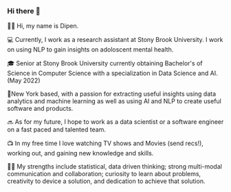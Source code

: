 ### Hi there 👋

👋🏽 Hi, my name is Dipen.

💻 Currently, I work as a research assistant at Stony Brook University. I work on using NLP to gain insights on adoloscent mental health. 

🎓 Senior at Stony Brook University currently obtaining Bachelor's of Science in Computer Science with a specialization in Data Science and AI. (May 2022)

🗽New York based, with a passion for extracting useful insights using data analytics and machine learning as well as using AI and NLP to create useful software and products.

🔜 As for my future, I hope to work as a data scientist or a software engineer on a fast paced and talented team. 

📺 In my free time I love watching TV shows and Movies (send recs!), working out, and gaining new knowledge and skills.

💪🏽 My strengths include statistical, data driven thinking; strong multi-modal communication and collaboration; curiosity to learn about problems, creativity to device a solution, and dedication to achieve that solution.
<!--
**dipenR/dipenR** is a ✨ _special_ ✨ repository because its `README.md` (this file) appears on your GitHub profile.

Here are some ideas to get you started:

- 🔭 I’m currently working on ...
- 🌱 I’m currently learning ...
- 👯 I’m looking to collaborate on ...
- 🤔 I’m looking for help with ...
- 💬 Ask me about ...
- 📫 How to reach me: ...
- 😄 Pronouns: ...
- ⚡ Fun fact: ...
-->
